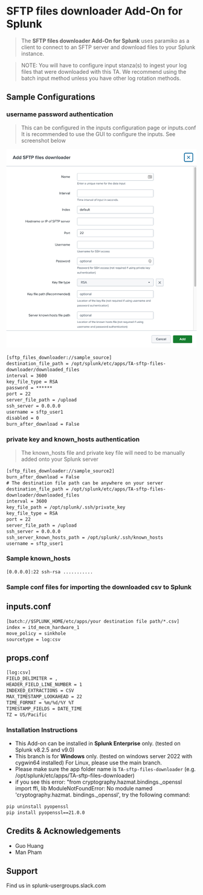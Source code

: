 # SFTP files downloader Add-On for Splunk

> The **SFTP files downloader Add-On for Splunk** uses paramiko as a client to connect to an SFTP server and download files to your Splunk instance.

> NOTE: You will have to configure input stanza(s) to ingest your log files
> that were downloaded with this TA. We recommend using the batch input method
> unless you have other log rotation methods.

## Sample Configurations

### username password authentication

> This can be configured in the inputs configuration page or inputs.conf
> It is recommended to use the GUI to configure the inputs. See screenshot below

<img src="static/inputs.png"/>

```
[sftp_files_downloader://sample_source]
destination_file_path = /opt/splunk/etc/apps/TA-sftp-files-downloader/downloaded_files
interval = 3600
key_file_type = RSA
password = ******
port = 22
server_file_path = /upload
ssh_server = 0.0.0.0
username = sftp_user1
disabled = 0
burn_after_download = False
```

### private key and known_hosts authentication

> The known_hosts file and private key file will need to be manually added onto your Splunk server

```
[sftp_files_downloader://sample_source2]
burn_after_download = False
# The destination file path can be anywhere on your server
destination_file_path = /opt/splunk/etc/apps/TA-sftp-files-downloader/downloaded_files
interval = 3600
key_file_path = /opt/splunk/.ssh/private_key
key_file_type = RSA
port = 22
server_file_path = /upload
ssh_server = 0.0.0.0
ssh_server_known_hosts_path = /opt/splunk/.ssh/known_hosts
username = sftp_user1

```

### Sample known_hosts

```
[0.0.0.0]:22 ssh-rsa ...........
```

### Sample conf files for importing the downloaded csv to Splunk

## inputs.conf

```
[batch://$SPLUNK_HOME/etc/apps/your destination file path/*.csv]
index = itd_mecm_hardware_1
move_policy = sinkhole
sourcetype = log:csv
```

## props.conf

```
[log:csv]
FIELD_DELIMITER = ,
HEADER_FIELD_LINE_NUMBER = 1
INDEXED_EXTRACTIONS = CSV
MAX_TIMESTAMP_LOOKAHEAD = 22
TIME_FORMAT = %m/%d/%Y %T
TIMESTAMP_FIELDS = DATE_TIME
TZ = US/Pacific

```

### Installation Instructions

- This Add-on can be installed in **Splunk Enterprise** only. (tested on Splunk v8.2.5 and v9.0)
- This branch is for **Windows** only. (tested on windows server 2022 with cygwin64 installed) For Linux, please use the main branch.
- Please make sure the app folder name is `TA-sftp-files-downloader` (e.g. /opt/splunk/etc/apps/TA-sftp-files-downloader)
- if you see this error: "from cryptography.hazmat.bindings.\_openssl import ffi, lib ModuleNotFoundError: No module named 'cryptography.hazmat. bindings.\_openssl', try the following command:

```
pip uninstall pyopenssl
pip install pyopenssl==21.0.0
```

## Credits & Acknowledgements

- Guo Huang
- Man Pham

## Support

Find us in splunk-usergroups.slack.com
